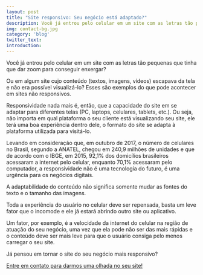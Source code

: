 ```yaml
---
layout: post
title: "Site responsivo: Seu negócio está adaptado?"
description: Você já entrou pelo celular em um site com as letras tão pequenas [...]
img: contact-bg.jpg
category: 'blog'
twitter_text: 
introduction: 
---
```


Você já entrou pelo celular em um site com as letras tão pequenas que tinha que dar zoom para conseguir enxergar? 

Ou em algum site cujo conteúdo (textos, imagens, vídeos) escapava da tela e não era possível visualizá-lo? Esses são exemplos do que pode acontecer em sites não responsivos.

Responsividade nada mais é, então, que a capacidade do site em se adaptar para diferentes telas (PC, laptops, celulares, tablets, etc.). 
Ou seja, não importa em qual plataforma o seu cliente está visualizando seu site, ele terá uma boa experiência dentro dele, o formato do site se adapta à plataforma utilizada para visitá-lo.

Levando em consideração que, em outubro de 2017, o número de celulares no Brasil, segundo a ANATEL, chegou em 240,9 milhões de unidades e que de acordo com o IBGE, em 2015, 92,1% dos domicílios brasileiros acessaram a internet pelo celular, enquanto 70,1% acessaram pelo computador, a responsividade não é uma tecnologia do futuro, é uma urgência para os negócios digitais.

A adaptabilidade do conteúdo não significa somente mudar as fontes do texto e o tamanho das imagens. 

Toda a experiência do usuário no celular deve ser repensada, basta um leve fator que o incomode e ele já estará abrindo outro site ou aplicativo. 

Um fator, por exemplo, é a velocidade da internet do celular na região de atuação do seu negócio, uma vez que ela pode não ser das mais rápidas e o conteúdo deve ser mais leve para que o usuário consiga pelo menos carregar o seu site.

Já pensou em tornar o site do seu negócio mais responsivo? 

<a href="../../index.html#contact">Entre em contato para darmos uma olhada no seu site!</a>


